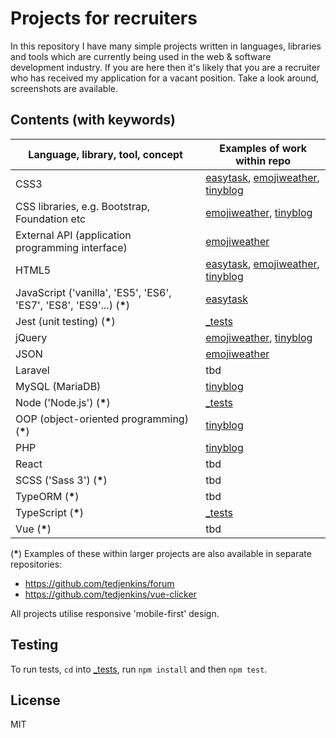 # Projects for recruiters

In this repository I have many simple projects written in languages, libraries and tools which are currently being used in the web & software development industry. If you are here then it's likely that you are a recruiter who has received my application for a vacant position. Take a look around, screenshots are available.

## Contents (with keywords)

| Language, library, tool, concept                                      | Examples of work within repo                                             |
| --------------------------------------------------------------------- | ------------------------------------------------------------------------ |
| CSS3                                                                  | [easytask](easytask), [emojiweather](emojiweather), [tinyblog](tinyblog) |
| CSS libraries, e.g. Bootstrap, Foundation etc                         | [emojiweather](emojiweather), [tinyblog](tinyblog)                       |
| External API (application programming interface)                      | [emojiweather](emojiweather)                                             |
| HTML5                                                                 | [easytask](easytask), [emojiweather](emojiweather), [tinyblog](tinyblog) |
| JavaScript ('vanilla', 'ES5', 'ES6', 'ES7', 'ES8', 'ES9'...) (**\***) | [easytask](easytask)                                                     |
| Jest (unit testing) (**\***)                                          | [\_tests](_tests)                                                        |
| jQuery                                                                | [emojiweather](emojiweather), [tinyblog](tinyblog)                       |
| JSON                                                                  | [emojiweather](emojiweather)                                             |
| Laravel                                                               | tbd                                                                      |
| MySQL (MariaDB)                                                       | [tinyblog](tinyblog)                                                     |
| Node ('Node.js') (**\***)                                             | [\_tests](_tests)                                                        |
| OOP (object-oriented programming) (**\***)                            | [tinyblog](tinyblog)                                                     |
| PHP                                                                   | [tinyblog](tinyblog)                                                     |
| React                                                                 | tbd                                                                      |
| SCSS ('Sass 3') (**\***)                                              | tbd                                                                      |
| TypeORM (**\***)                                                      | tbd                                                                      |
| TypeScript (**\***)                                                   | [\_tests](_tests)                                                        |
| Vue (**\***)                                                          | tbd                                                                      |

(**\***) Examples of these within larger projects are also available in separate repositories:

- https://github.com/tedjenkins/forum
- https://github.com/tedjenkins/vue-clicker

All projects utilise responsive 'mobile-first' design.

## Testing

To run tests, `cd` into [\_tests](_tests), run `npm install` and then `npm test`.

## License

MIT
